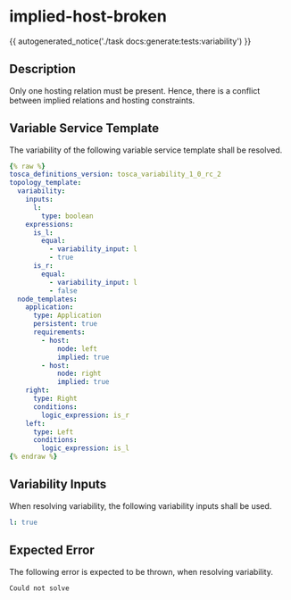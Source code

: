 # implied-host-broken

{{ autogenerated_notice('./task docs:generate:tests:variability') }}

## Description

Only one hosting relation must be present. Hence, there is a conflict between implied relations and hosting constraints.

## Variable Service Template

The variability of the following variable service template shall be resolved.

```yaml linenums="1"
{% raw %}
tosca_definitions_version: tosca_variability_1_0_rc_2
topology_template:
  variability:
    inputs:
      l:
        type: boolean
    expressions:
      is_l:
        equal:
          - variability_input: l
          - true
      is_r:
        equal:
          - variability_input: l
          - false
  node_templates:
    application:
      type: Application
      persistent: true
      requirements:
        - host:
            node: left
            implied: true
        - host:
            node: right
            implied: true
    right:
      type: Right
      conditions:
        logic_expression: is_r
    left:
      type: Left
      conditions:
        logic_expression: is_l
{% endraw %}
```

## Variability Inputs

When resolving variability, the following variability inputs shall be used.

```yaml linenums="1"
l: true
```




## Expected Error

The following error is expected to be thrown, when resolving variability.

```text linenums="1"
Could not solve
```
